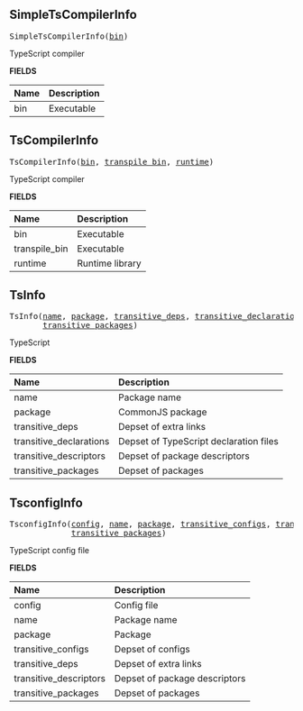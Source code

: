 <!-- Generated with Stardoc: http://skydoc.bazel.build -->

<a id="#SimpleTsCompilerInfo"></a>

## SimpleTsCompilerInfo

<pre>
SimpleTsCompilerInfo(<a href="#SimpleTsCompilerInfo-bin">bin</a>)
</pre>

TypeScript compiler

**FIELDS**

| Name                                     | Description |
| :--------------------------------------- | :---------- |
| <a id="SimpleTsCompilerInfo-bin"></a>bin | Executable  |

<a id="#TsCompilerInfo"></a>

## TsCompilerInfo

<pre>
TsCompilerInfo(<a href="#TsCompilerInfo-bin">bin</a>, <a href="#TsCompilerInfo-transpile_bin">transpile_bin</a>, <a href="#TsCompilerInfo-runtime">runtime</a>)
</pre>

TypeScript compiler

**FIELDS**

| Name                                                   | Description     |
| :----------------------------------------------------- | :-------------- |
| <a id="TsCompilerInfo-bin"></a>bin                     | Executable      |
| <a id="TsCompilerInfo-transpile_bin"></a>transpile_bin | Executable      |
| <a id="TsCompilerInfo-runtime"></a>runtime             | Runtime library |

<a id="#TsInfo"></a>

## TsInfo

<pre>
TsInfo(<a href="#TsInfo-name">name</a>, <a href="#TsInfo-package">package</a>, <a href="#TsInfo-transitive_deps">transitive_deps</a>, <a href="#TsInfo-transitive_declarations">transitive_declarations</a>, <a href="#TsInfo-transitive_descriptors">transitive_descriptors</a>,
       <a href="#TsInfo-transitive_packages">transitive_packages</a>)
</pre>

TypeScript

**FIELDS**

| Name                                                               | Description                            |
| :----------------------------------------------------------------- | :------------------------------------- |
| <a id="TsInfo-name"></a>name                                       | Package name                           |
| <a id="TsInfo-package"></a>package                                 | CommonJS package                       |
| <a id="TsInfo-transitive_deps"></a>transitive_deps                 | Depset of extra links                  |
| <a id="TsInfo-transitive_declarations"></a>transitive_declarations | Depset of TypeScript declaration files |
| <a id="TsInfo-transitive_descriptors"></a>transitive_descriptors   | Depset of package descriptors          |
| <a id="TsInfo-transitive_packages"></a>transitive_packages         | Depset of packages                     |

<a id="#TsconfigInfo"></a>

## TsconfigInfo

<pre>
TsconfigInfo(<a href="#TsconfigInfo-config">config</a>, <a href="#TsconfigInfo-name">name</a>, <a href="#TsconfigInfo-package">package</a>, <a href="#TsconfigInfo-transitive_configs">transitive_configs</a>, <a href="#TsconfigInfo-transitive_deps">transitive_deps</a>, <a href="#TsconfigInfo-transitive_descriptors">transitive_descriptors</a>,
             <a href="#TsconfigInfo-transitive_packages">transitive_packages</a>)
</pre>

TypeScript config file

**FIELDS**

| Name                                                                   | Description                   |
| :--------------------------------------------------------------------- | :---------------------------- |
| <a id="TsconfigInfo-config"></a>config                                 | Config file                   |
| <a id="TsconfigInfo-name"></a>name                                     | Package name                  |
| <a id="TsconfigInfo-package"></a>package                               | Package                       |
| <a id="TsconfigInfo-transitive_configs"></a>transitive_configs         | Depset of configs             |
| <a id="TsconfigInfo-transitive_deps"></a>transitive_deps               | Depset of extra links         |
| <a id="TsconfigInfo-transitive_descriptors"></a>transitive_descriptors | Depset of package descriptors |
| <a id="TsconfigInfo-transitive_packages"></a>transitive_packages       | Depset of packages            |

